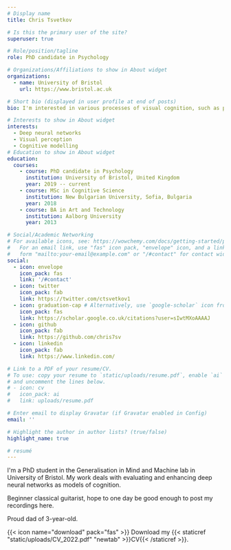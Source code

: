 ```yaml
---
# Display name
title: Chris Tsvetkov

# Is this the primary user of the site?
superuser: true

# Role/position/tagline
role: PhD candidate in Psychology

# Organizations/Affiliations to show in About widget
organizations:
  - name: University of Bristol 
    url: https://www.bristol.ac.uk

# Short bio (displayed in user profile at end of posts)
bio: I'm interested in various processes of visual cognition, such as perceptual grouping, contour integration, shape recognition. More generally, I'm interested in how information is encoded and processed in human vision. I use deep learning to model these processes.

# Interests to show in About widget
interests:
  - Deep neural networks
  - Visual perception
  - Cognitive modelling
# Education to show in About widget
education:
  courses:
    - course: PhD candidate in Psychology
      institution: University of Bristol, United Kingdom
      year: 2019 -- current
    - course: MSc in Cognitive Science
      institution: New Bulgarian University, Sofia, Bulgaria
      year: 2018
    - course: BA in Art and Technology
      institution: Aalborg University
      year: 2013

# Social/Academic Networking
# For available icons, see: https://wowchemy.com/docs/getting-started/page-builder/#icons
#   For an email link, use "fas" icon pack, "envelope" icon, and a link in the
#   form "mailto:your-email@example.com" or "/#contact" for contact widget.
social:
  - icon: envelope
    icon_pack: fas
    link: '/#contact'
  - icon: twitter
    icon_pack: fab
    link: https://twitter.com/ctsvetkov1
  - icon: graduation-cap # Alternatively, use `google-scholar` icon from `ai` icon pack
    icon_pack: fas
    link: https://scholar.google.co.uk/citations?user=sIwtMXoAAAAJ
  - icon: github
    icon_pack: fab
    link: https://github.com/chris7sv
  - icon: linkedin
    icon_pack: fab
    link: https://www.linkedin.com/

# Link to a PDF of your resume/CV.
# To use: copy your resume to `static/uploads/resume.pdf`, enable `ai` icons in `params.toml`,
# and uncomment the lines below.
# - icon: cv
#   icon_pack: ai
#   link: uploads/resume.pdf

# Enter email to display Gravatar (if Gravatar enabled in Config)
email: ''

# Highlight the author in author lists? (true/false)
highlight_name: true

# resumé
---
```


I'm a PhD student in the Generalisation in Mind and Machine lab in University of Bristol. My work deals with evaluating and enhancing deep neural networks as models of cognition.

Beginner classical guitarist, hope to one day be good enough to post my recordings here.

Proud dad of 3-year-old.

{{< icon name="download" pack="fas" >}} Download my {{< staticref "static/uploads/CV_2022.pdf" "newtab" >}}CV{{< /staticref >}}.


